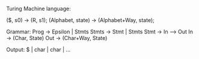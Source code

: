 Turing Machine language:

($, s0) -> (R, s1);
(Alphabet, state) -> (Alphabet+Way, state);

Grammar: 
Prog -> Epsilon | Stmts
Stmts -> Stmt | Stmts
Stmt -> In --> Out
In -> (Char, State)
Out -> (Char+Way, State)

Output: 
$ | char | char | ... 